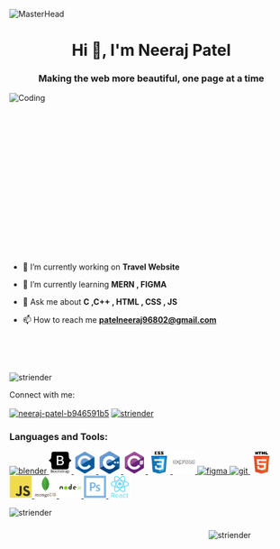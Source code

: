 ![MasterHead](https://blog.uniecampus.it/wp-content/uploads/2021/07/shutterstock_1449924503.png)

<h1 align="center">Hi 👋, I'm Neeraj Patel</h1>
<h3 align="center">Making the web more beautiful, one page at a time </h3>
<img align="right" alt="Coding" width="400" src="https://imgs.search.brave.com/vYohTOrXc0jOiFiPF1yOd6DsdbPM_gCp927Z3LD1heM/rs:fit:640:480:1/g:ce/aHR0cHM6Ly9tZWRp/YTEudGVub3IuY29t/L2ltYWdlcy9jZDM3/ZmE0OWM5ODNhYzkw/NWRmMDAxNmZkNWI2/YTJlZS90ZW5vci5n/aWY_aXRlbWlkPTEz/MTY1MjE2.gif" style="width: 800px; height: 300px; padding-top:40; "   >


<br>
<br>

- 🔭 I’m currently working on **Travel Website**

- 🌱 I’m currently learning **MERN , FIGMA**

- 💬 Ask me about **C ,C++ , HTML , CSS , JS**

- 📫 How to reach me **patelneeraj96802@gmail.com**

<br>
<br>
<br>

<p align="left"> <img src="https://komarev.com/ghpvc/?username=striender&label=Profile%20views&color=0e75b6&style=flat" alt="striender" /> </p

<h3 align="left">Connect with me:</h3>
<p align="left">
<a href="https://linkedin.com/in/neeraj-patel-b946591b5" target="blank"><img align="center" src="https://raw.githubusercontent.com/rahuldkjain/github-profile-readme-generator/master/src/images/icons/Social/linked-in-alt.svg" alt="neeraj-patel-b946591b5" height="30" width="40" /></a>
<a href="https://www.leetcode.com/striender" target="blank"><img align="center" src="https://raw.githubusercontent.com/rahuldkjain/github-profile-readme-generator/master/src/images/icons/Social/leet-code.svg" alt="striender" height="30" width="40" /></a>
</p>

<h3 align="left">Languages and Tools:</h3>
<p align="left"> <a href="https://www.blender.org/" target="_blank" rel="noreferrer"> <img src="https://download.blender.org/branding/community/blender_community_badge_white.svg" alt="blender" width="40" height="40"/> </a> <a href="https://getbootstrap.com" target="_blank" rel="noreferrer"> <img src="https://raw.githubusercontent.com/devicons/devicon/master/icons/bootstrap/bootstrap-plain-wordmark.svg" alt="bootstrap" width="40" height="40"/> </a> <a href="https://www.cprogramming.com/" target="_blank" rel="noreferrer"> <img src="https://raw.githubusercontent.com/devicons/devicon/master/icons/c/c-original.svg" alt="c" width="40" height="40"/> </a> <a href="https://www.w3schools.com/cpp/" target="_blank" rel="noreferrer"> <img src="https://raw.githubusercontent.com/devicons/devicon/master/icons/cplusplus/cplusplus-original.svg" alt="cplusplus" width="40" height="40"/> </a> <a href="https://www.w3schools.com/cs/" target="_blank" rel="noreferrer"> <img src="https://raw.githubusercontent.com/devicons/devicon/master/icons/csharp/csharp-original.svg" alt="csharp" width="40" height="40"/> </a> <a href="https://www.w3schools.com/css/" target="_blank" rel="noreferrer"> <img src="https://raw.githubusercontent.com/devicons/devicon/master/icons/css3/css3-original-wordmark.svg" alt="css3" width="40" height="40"/> </a> <a href="https://expressjs.com" target="_blank" rel="noreferrer"> <img src="https://raw.githubusercontent.com/devicons/devicon/master/icons/express/express-original-wordmark.svg" alt="express" width="40" height="40"/> </a> <a href="https://www.figma.com/" target="_blank" rel="noreferrer"> <img src="https://www.vectorlogo.zone/logos/figma/figma-icon.svg" alt="figma" width="40" height="40"/> </a> <a href="https://git-scm.com/" target="_blank" rel="noreferrer"> <img src="https://www.vectorlogo.zone/logos/git-scm/git-scm-icon.svg" alt="git" width="40" height="40"/> </a> <a href="https://www.w3.org/html/" target="_blank" rel="noreferrer"> <img src="https://raw.githubusercontent.com/devicons/devicon/master/icons/html5/html5-original-wordmark.svg" alt="html5" width="40" height="40"/> </a> <a href="https://developer.mozilla.org/en-US/docs/Web/JavaScript" target="_blank" rel="noreferrer"> <img src="https://raw.githubusercontent.com/devicons/devicon/master/icons/javascript/javascript-original.svg" alt="javascript" width="40" height="40"/> </a> <a href="https://www.mongodb.com/" target="_blank" rel="noreferrer"> <img src="https://raw.githubusercontent.com/devicons/devicon/master/icons/mongodb/mongodb-original-wordmark.svg" alt="mongodb" width="40" height="40"/> </a> <a href="https://nodejs.org" target="_blank" rel="noreferrer"> <img src="https://raw.githubusercontent.com/devicons/devicon/master/icons/nodejs/nodejs-original-wordmark.svg" alt="nodejs" width="40" height="40"/> </a> <a href="https://www.photoshop.com/en" target="_blank" rel="noreferrer"> <img src="https://raw.githubusercontent.com/devicons/devicon/master/icons/photoshop/photoshop-line.svg" alt="photoshop" width="40" height="40"/> </a> <a href="https://reactjs.org/" target="_blank" rel="noreferrer"> <img src="https://raw.githubusercontent.com/devicons/devicon/master/icons/react/react-original-wordmark.svg" alt="react" width="40" height="40"/> </a> </p>



<p><img align="left" src="https://github-readme-stats.vercel.app/api/top-langs?username=striender&show_icons=true&locale=en&layout=compact" style="width:350px ; height:200px ;" alt="striender" /></p>

<p>&nbsp;<img align="center" src="https://github-readme-stats.vercel.app/api?username=striender&show_icons=true&locale=en" style="width:400px ; height:200x ; padding-top:40px;"  alt="striender" /></p>
